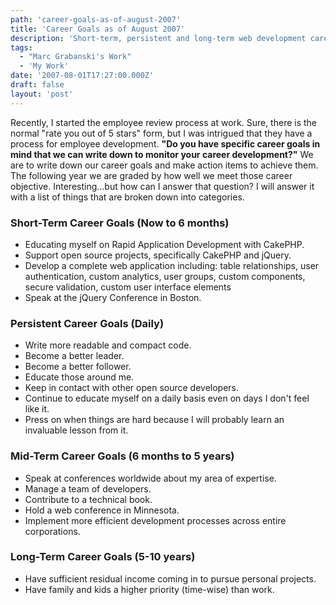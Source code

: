 ```yaml
---
path: 'career-goals-as-of-august-2007'
title: 'Career Goals as of August 2007'
description: 'Short-term, persistent and long-term web development career goals as of August, 2007.'
tags:
  - "Marc Grabanski's Work"
  - 'My Work'
date: '2007-08-01T17:27:00.000Z'
draft: false
layout: 'post'
---
```


Recently, I started the employee review process at work. Sure, there is the normal "rate you out of 5 stars" form, but I was intrigued that they have a process for employee development. **"Do you have specific career goals in mind that we can write down to monitor your career development?"** We are to write down our career goals and make action items to achieve them. The following year we are graded by how well we meet those career objective. Interesting...but how can I answer that question? I will answer it with a list of things that are broken down into categories.

### Short-Term Career Goals (Now to 6 months)

- Educating myself on Rapid Application Development with CakePHP.
- Support open source projects, specifically CakePHP and jQuery.
- Develop a complete web application including: table relationships, user authentication, custom analytics, user groups, custom components, secure validation, custom user interface elements
- Speak at the jQuery Conference in Boston.

### Persistent Career Goals (Daily)

- Write more readable and compact code.
- Become a better leader.
- Become a better follower.
- Educate those around me.
- Keep in contact with other open source developers.
- Continue to educate myself on a daily basis even on days I don't feel like it.
- Press on when things are hard because I will probably learn an invaluable lesson from it.

### Mid-Term Career Goals (6 months to 5 years)

- Speak at conferences worldwide about my area of expertise.
- Manage a team of developers.
- Contribute to a technical book.
- Hold a web conference in Minnesota.
- Implement more efficient development processes across entire corporations.

### Long-Term Career Goals (5-10 years)

- Have sufficient residual income coming in to pursue personal projects.
- Have family and kids a higher priority (time-wise) than work.
